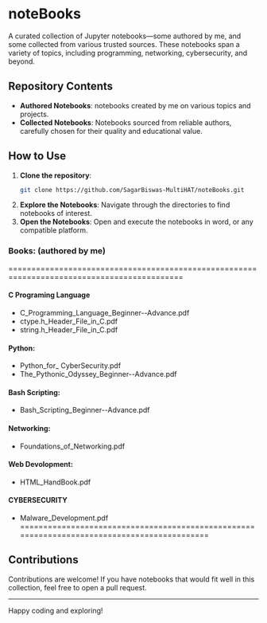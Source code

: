 
# noteBooks

A curated collection of Jupyter notebooks—some authored by me, and some collected from various trusted sources. These notebooks span a variety of topics, including programming, networking, cybersecurity, and beyond.

## Repository Contents

- **Authored Notebooks**: notebooks created by me on various topics and projects.
- **Collected Notebooks**: Notebooks sourced from reliable authors, carefully chosen for their quality and educational value.

## How to Use

1. **Clone the repository**:
   ```bash
   git clone https://github.com/SagarBiswas-MultiHAT/noteBooks.git
   ```
2. **Explore the Notebooks**:
   Navigate through the directories to find notebooks of interest.
3. **Open the Notebooks**:
   Open and execute the notebooks in word, or any compatible platform.



### Books: (authored by me)
============================================================================================
#### C Programing Language 
- C_Programming_Language_Beginner--Advance.pdf
- ctype.h_Header_File_in_C.pdf
- string.h_Header_File_in_C.pdf

#### Python: 
- Python_for_ CyberSecurity.pdf
- The_Pythonic_Odyssey_Beginner--Advance.pdf
  
#### Bash Scripting: 
- Bash_Scripting_Beginner--Advance.pdf

#### Networking: 
- Foundations_of_Networking.pdf

#### Web Devolopment: 
- HTML_HandBook.pdf

#### CYBERSECURITY
- Malware_Development.pdf
============================================================================================

## Contributions

Contributions are welcome! If you have notebooks that would fit well in this collection, feel free to open a pull request.

---

Happy coding and exploring!
